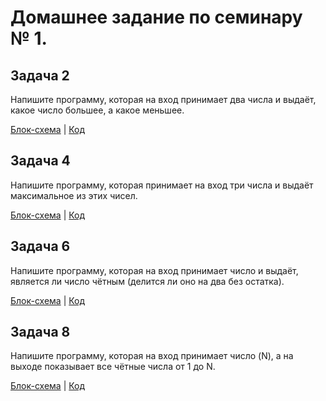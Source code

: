# Домашнее задание по семинару № 1. 

## Задача 2
Напишите программу, которая на вход принимает два числа и выдаёт, какое число большее, а какое меньшее.

[Блок-схема](Exercise002/Scheme.drawio.png) | [Код](Exercise002\Program.cs)

## Задача 4
Напишите программу, которая принимает на вход три числа и выдаёт максимальное из этих чисел.

[Блок-схема](Exercise004\Scheme.drawio.png) | [Код](Exercise004\Program.cs)

## Задача 6
Напишите программу, которая на вход принимает число и выдаёт, является ли число чётным (делится ли оно на два без остатка).

[Блок-схема](Exercise006\Scheme.drawio.png) | [Код](Exercise006\Program.cs)

## Задача 8
Напишите программу, которая на вход принимает число (N), а на выходе показывает все чётные числа от 1 до N.

[Блок-схема](Exercise008\Scheme.drawio.png) | [Код](Exercise008\Program.cs) 
